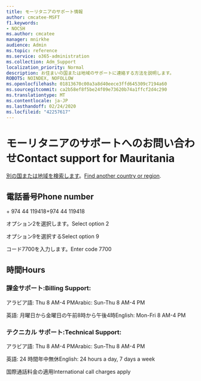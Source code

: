 ```yaml
---
title: モーリタニアのサポート情報
author: cmcatee-MSFT
f1.keywords:
- NOCSH
ms.author: cmcatee
manager: mnirkhe
audience: Admin
ms.topic: reference
ms.service: o365-administration
ms.collection: Adm_Support
localization_priority: Normal
description: お住まいの国または地域のサポートに連絡する方法を説明します。
ROBOTS: NOINDEX, NOFOLLOW
ms.openlocfilehash: 01813670c00a3a8d40eece3ffd645309c7194a60
ms.sourcegitcommit: ca2b58ef8f5be24f09e73620b74a1ffcf2d4c290
ms.translationtype: MT
ms.contentlocale: ja-JP
ms.lasthandoff: 02/24/2020
ms.locfileid: "42257617"
---
```

# <a name="contact-support-for-mauritania"></a><span data-ttu-id="e5776-103">モーリタニアのサポートへのお問い合わせ</span><span class="sxs-lookup"><span data-stu-id="e5776-103">Contact support for Mauritania</span></span>

<span data-ttu-id="e5776-104">[別の国または地域を検索します](../contact-support-for-business-products.md)。</span><span class="sxs-lookup"><span data-stu-id="e5776-104">[Find another country or region](../contact-support-for-business-products.md).</span></span>

## <a name="phone-number"></a><span data-ttu-id="e5776-105">電話番号</span><span class="sxs-lookup"><span data-stu-id="e5776-105">Phone number</span></span>
<span data-ttu-id="e5776-106">+ 974 44 119418</span><span class="sxs-lookup"><span data-stu-id="e5776-106">+974 44 119418</span></span>

<span data-ttu-id="e5776-107">オプション2を選択します。</span><span class="sxs-lookup"><span data-stu-id="e5776-107">Select option 2</span></span>

<span data-ttu-id="e5776-108">オプション9を選択する</span><span class="sxs-lookup"><span data-stu-id="e5776-108">Select option 9</span></span>

<span data-ttu-id="e5776-109">コード7700を入力します。</span><span class="sxs-lookup"><span data-stu-id="e5776-109">Enter code 7700</span></span>

## <a name="hours"></a><span data-ttu-id="e5776-110">時間</span><span class="sxs-lookup"><span data-stu-id="e5776-110">Hours</span></span>
### <a name="billing-support"></a><span data-ttu-id="e5776-111">課金サポート:</span><span class="sxs-lookup"><span data-stu-id="e5776-111">Billing Support:</span></span>

<span data-ttu-id="e5776-112">アラビア語: Thu 8 AM-4 PM</span><span class="sxs-lookup"><span data-stu-id="e5776-112">Arabic: Sun-Thu 8 AM-4 PM</span></span>

<span data-ttu-id="e5776-113">英語: 月曜日から金曜日の午前8時から午後4時</span><span class="sxs-lookup"><span data-stu-id="e5776-113">English: Mon-Fri 8 AM-4 PM</span></span>

### <a name="technical-support"></a><span data-ttu-id="e5776-114">テクニカル サポート:</span><span class="sxs-lookup"><span data-stu-id="e5776-114">Technical Support:</span></span>

<span data-ttu-id="e5776-115">アラビア語: Thu 8 AM-4 PM</span><span class="sxs-lookup"><span data-stu-id="e5776-115">Arabic: Sun-Thu 8 AM-4 PM</span></span>

<span data-ttu-id="e5776-116">英語: 24 時間年中無休</span><span class="sxs-lookup"><span data-stu-id="e5776-116">English: 24 hours a day, 7 days a week</span></span>

<span data-ttu-id="e5776-117">国際通話料金の適用</span><span class="sxs-lookup"><span data-stu-id="e5776-117">International call charges apply</span></span>
